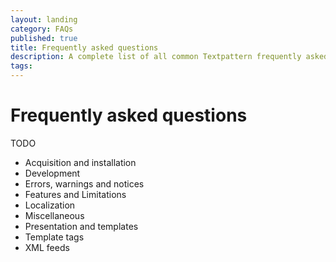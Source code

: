 ```yaml
---
layout: landing
category: FAQs
published: true
title: Frequently asked questions
description: A complete list of all common Textpattern frequently asked questions.
tags:
---
```


# Frequently asked questions

TODO

* Acquisition and installation
* Development
* Errors, warnings and notices
* Features and Limitations
* Localization
* Miscellaneous
* Presentation and templates
* Template tags
* XML feeds
